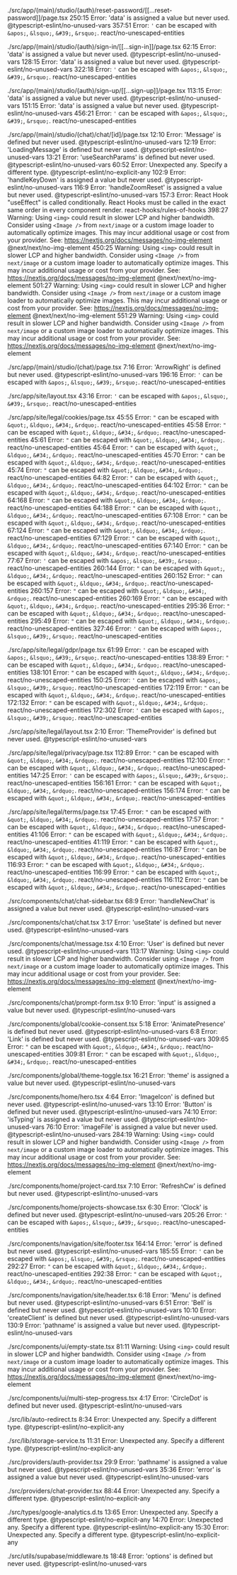 
./src/app/(main)/studio/(auth)/reset-password/[[...reset-password]]/page.tsx
250:15  Error: 'data' is assigned a value but never used.  @typescript-eslint/no-unused-vars
357:51  Error: `'` can be escaped with `&apos;`, `&lsquo;`, `&#39;`, `&rsquo;`.  react/no-unescaped-entities

./src/app/(main)/studio/(auth)/sign-in/[[...sign-in]]/page.tsx
62:15  Error: 'data' is assigned a value but never used.  @typescript-eslint/no-unused-vars
128:15  Error: 'data' is assigned a value but never used.  @typescript-eslint/no-unused-vars
322:18  Error: `'` can be escaped with `&apos;`, `&lsquo;`, `&#39;`, `&rsquo;`.  react/no-unescaped-entities

./src/app/(main)/studio/(auth)/sign-up/[[...sign-up]]/page.tsx
113:15  Error: 'data' is assigned a value but never used.  @typescript-eslint/no-unused-vars
151:15  Error: 'data' is assigned a value but never used.  @typescript-eslint/no-unused-vars
456:21  Error: `'` can be escaped with `&apos;`, `&lsquo;`, `&#39;`, `&rsquo;`.  react/no-unescaped-entities

./src/app/(main)/studio/(chat)/chat/[id]/page.tsx
12:10  Error: 'Message' is defined but never used.  @typescript-eslint/no-unused-vars
12:19  Error: 'LoadingMessage' is defined but never used.  @typescript-eslint/no-unused-vars
13:21  Error: 'useSearchParams' is defined but never used.  @typescript-eslint/no-unused-vars
60:52  Error: Unexpected any. Specify a different type.  @typescript-eslint/no-explicit-any
102:9  Error: 'handleKeyDown' is assigned a value but never used.  @typescript-eslint/no-unused-vars
116:9  Error: 'handleZoomReset' is assigned a value but never used.  @typescript-eslint/no-unused-vars
157:3  Error: React Hook "useEffect" is called conditionally. React Hooks must be called in the exact same order in every component render.  react-hooks/rules-of-hooks
398:27  Warning: Using `<img>` could result in slower LCP and higher bandwidth. Consider using `<Image />` from `next/image` or 
a custom image loader to automatically optimize images. This may incur additional usage or cost from your provider. See: https://nextjs.org/docs/messages/no-img-element  @next/next/no-img-element
450:25  Warning: Using `<img>` could result in slower LCP and higher bandwidth. Consider using `<Image />` from `next/image` or 
a custom image loader to automatically optimize images. This may incur additional usage or cost from your provider. See: https://nextjs.org/docs/messages/no-img-element  @next/next/no-img-element
501:27  Warning: Using `<img>` could result in slower LCP and higher bandwidth. Consider using `<Image />` from `next/image` or 
a custom image loader to automatically optimize images. This may incur additional usage or cost from your provider. See: https://nextjs.org/docs/messages/no-img-element  @next/next/no-img-element
551:29  Warning: Using `<img>` could result in slower LCP and higher bandwidth. Consider using `<Image />` from `next/image` or 
a custom image loader to automatically optimize images. This may incur additional usage or cost from your provider. See: https://nextjs.org/docs/messages/no-img-element  @next/next/no-img-element

./src/app/(main)/studio/(chat)/page.tsx
7:16  Error: 'ArrowRight' is defined but never used.  @typescript-eslint/no-unused-vars
196:16  Error: `'` can be escaped with `&apos;`, `&lsquo;`, `&#39;`, `&rsquo;`.  react/no-unescaped-entities

./src/app/site/layout.tsx
43:16  Error: `'` can be escaped with `&apos;`, `&lsquo;`, `&#39;`, `&rsquo;`.  react/no-unescaped-entities

./src/app/site/legal/cookies/page.tsx
45:55  Error: `"` can be escaped with `&quot;`, `&ldquo;`, `&#34;`, `&rdquo;`.  react/no-unescaped-entities
45:58  Error: `"` can be escaped with `&quot;`, `&ldquo;`, `&#34;`, `&rdquo;`.  react/no-unescaped-entities
45:61  Error: `"` can be escaped with `&quot;`, `&ldquo;`, `&#34;`, `&rdquo;`.  react/no-unescaped-entities
45:64  Error: `"` can be escaped with `&quot;`, `&ldquo;`, `&#34;`, `&rdquo;`.  react/no-unescaped-entities
45:70  Error: `"` can be escaped with `&quot;`, `&ldquo;`, `&#34;`, `&rdquo;`.  react/no-unescaped-entities
45:74  Error: `"` can be escaped with `&quot;`, `&ldquo;`, `&#34;`, `&rdquo;`.  react/no-unescaped-entities
64:82  Error: `"` can be escaped with `&quot;`, `&ldquo;`, `&#34;`, `&rdquo;`.  react/no-unescaped-entities
64:102  Error: `"` can be escaped with `&quot;`, `&ldquo;`, `&#34;`, `&rdquo;`.  react/no-unescaped-entities
64:168  Error: `"` can be escaped with `&quot;`, `&ldquo;`, `&#34;`, `&rdquo;`.  react/no-unescaped-entities
64:188  Error: `"` can be escaped with `&quot;`, `&ldquo;`, `&#34;`, `&rdquo;`.  react/no-unescaped-entities
67:108  Error: `"` can be escaped with `&quot;`, `&ldquo;`, `&#34;`, `&rdquo;`.  react/no-unescaped-entities
67:124  Error: `"` can be escaped with `&quot;`, `&ldquo;`, `&#34;`, `&rdquo;`.  react/no-unescaped-entities
67:129  Error: `"` can be escaped with `&quot;`, `&ldquo;`, `&#34;`, `&rdquo;`.  react/no-unescaped-entities
67:140  Error: `"` can be escaped with `&quot;`, `&ldquo;`, `&#34;`, `&rdquo;`.  react/no-unescaped-entities
77:67  Error: `'` can be escaped with `&apos;`, `&lsquo;`, `&#39;`, `&rsquo;`.  react/no-unescaped-entities
260:144  Error: `"` can be escaped with `&quot;`, `&ldquo;`, `&#34;`, `&rdquo;`.  react/no-unescaped-entities
260:152  Error: `"` can be escaped with `&quot;`, `&ldquo;`, `&#34;`, `&rdquo;`.  react/no-unescaped-entities
260:157  Error: `"` can be escaped with `&quot;`, `&ldquo;`, `&#34;`, `&rdquo;`.  react/no-unescaped-entities
260:169  Error: `"` can be escaped with `&quot;`, `&ldquo;`, `&#34;`, `&rdquo;`.  react/no-unescaped-entities
295:36  Error: `"` can be escaped with `&quot;`, `&ldquo;`, `&#34;`, `&rdquo;`.  react/no-unescaped-entities
295:49  Error: `"` can be escaped with `&quot;`, `&ldquo;`, `&#34;`, `&rdquo;`.  react/no-unescaped-entities
327:46  Error: `'` can be escaped with `&apos;`, `&lsquo;`, `&#39;`, `&rsquo;`.  react/no-unescaped-entities

./src/app/site/legal/gdpr/page.tsx
61:99  Error: `'` can be escaped with `&apos;`, `&lsquo;`, `&#39;`, `&rsquo;`.  react/no-unescaped-entities
138:89  Error: `"` can be escaped with `&quot;`, `&ldquo;`, `&#34;`, `&rdquo;`.  react/no-unescaped-entities
138:101  Error: `"` can be escaped with `&quot;`, `&ldquo;`, `&#34;`, `&rdquo;`.  react/no-unescaped-entities
150:25  Error: `'` can be escaped with `&apos;`, `&lsquo;`, `&#39;`, `&rsquo;`.  react/no-unescaped-entities
172:119  Error: `"` can be escaped with `&quot;`, `&ldquo;`, `&#34;`, `&rdquo;`.  react/no-unescaped-entities
172:132  Error: `"` can be escaped with `&quot;`, `&ldquo;`, `&#34;`, `&rdquo;`.  react/no-unescaped-entities
172:302  Error: `'` can be escaped with `&apos;`, `&lsquo;`, `&#39;`, `&rsquo;`.  react/no-unescaped-entities

./src/app/site/legal/layout.tsx
2:10  Error: 'ThemeProvider' is defined but never used.  @typescript-eslint/no-unused-vars

./src/app/site/legal/privacy/page.tsx
112:89  Error: `"` can be escaped with `&quot;`, `&ldquo;`, `&#34;`, `&rdquo;`.  react/no-unescaped-entities
112:100  Error: `"` can be escaped with `&quot;`, `&ldquo;`, `&#34;`, `&rdquo;`.  react/no-unescaped-entities
147:25  Error: `'` can be escaped with `&apos;`, `&lsquo;`, `&#39;`, `&rsquo;`.  react/no-unescaped-entities
156:161  Error: `"` can be escaped with `&quot;`, `&ldquo;`, `&#34;`, `&rdquo;`.  react/no-unescaped-entities
156:174  Error: `"` can be escaped with `&quot;`, `&ldquo;`, `&#34;`, `&rdquo;`.  react/no-unescaped-entities

./src/app/site/legal/terms/page.tsx
17:45  Error: `"` can be escaped with `&quot;`, `&ldquo;`, `&#34;`, `&rdquo;`.  react/no-unescaped-entities
17:57  Error: `"` can be escaped with `&quot;`, `&ldquo;`, `&#34;`, `&rdquo;`.  react/no-unescaped-entities
41:106  Error: `"` can be escaped with `&quot;`, `&ldquo;`, `&#34;`, `&rdquo;`.  react/no-unescaped-entities
41:119  Error: `"` can be escaped with `&quot;`, `&ldquo;`, `&#34;`, `&rdquo;`.  react/no-unescaped-entities
116:87  Error: `"` can be escaped with `&quot;`, `&ldquo;`, `&#34;`, `&rdquo;`.  react/no-unescaped-entities
116:93  Error: `"` can be escaped with `&quot;`, `&ldquo;`, `&#34;`, `&rdquo;`.  react/no-unescaped-entities
116:99  Error: `"` can be escaped with `&quot;`, `&ldquo;`, `&#34;`, `&rdquo;`.  react/no-unescaped-entities
116:112  Error: `"` can be escaped with `&quot;`, `&ldquo;`, `&#34;`, `&rdquo;`.  react/no-unescaped-entities

./src/components/chat/chat-sidebar.tsx
68:9  Error: 'handleNewChat' is assigned a value but never used.  @typescript-eslint/no-unused-vars

./src/components/chat/chat.tsx
3:17  Error: 'useState' is defined but never used.  @typescript-eslint/no-unused-vars

./src/components/chat/message.tsx
4:10  Error: 'User' is defined but never used.  @typescript-eslint/no-unused-vars
113:17  Warning: Using `<img>` could result in slower LCP and higher bandwidth. Consider using `<Image />` from `next/image` or 
a custom image loader to automatically optimize images. This may incur additional usage or cost from your provider. See: https://nextjs.org/docs/messages/no-img-element  @next/next/no-img-element

./src/components/chat/prompt-form.tsx
9:10  Error: 'input' is assigned a value but never used.  @typescript-eslint/no-unused-vars

./src/components/global/cookie-consent.tsx
5:18  Error: 'AnimatePresence' is defined but never used.  @typescript-eslint/no-unused-vars
6:8  Error: 'Link' is defined but never used.  @typescript-eslint/no-unused-vars
309:65  Error: `"` can be escaped with `&quot;`, `&ldquo;`, `&#34;`, `&rdquo;`.  react/no-unescaped-entities
309:81  Error: `"` can be escaped with `&quot;`, `&ldquo;`, `&#34;`, `&rdquo;`.  react/no-unescaped-entities

./src/components/global/theme-toggle.tsx
16:21  Error: 'theme' is assigned a value but never used.  @typescript-eslint/no-unused-vars

./src/components/home/hero.tsx
4:64  Error: 'ImageIcon' is defined but never used.  @typescript-eslint/no-unused-vars
13:10  Error: 'Button' is defined but never used.  @typescript-eslint/no-unused-vars
74:10  Error: 'isTyping' is assigned a value but never used.  @typescript-eslint/no-unused-vars
76:10  Error: 'imageFile' is assigned a value but never used.  @typescript-eslint/no-unused-vars
284:19  Warning: Using `<img>` could result in slower LCP and higher bandwidth. Consider using `<Image />` from `next/image` or 
a custom image loader to automatically optimize images. This may incur additional usage or cost from your provider. See: https://nextjs.org/docs/messages/no-img-element  @next/next/no-img-element

./src/components/home/project-card.tsx
7:10  Error: 'RefreshCw' is defined but never used.  @typescript-eslint/no-unused-vars

./src/components/home/projects-showcase.tsx
6:30  Error: 'Clock' is defined but never used.  @typescript-eslint/no-unused-vars
205:26  Error: `'` can be escaped with `&apos;`, `&lsquo;`, `&#39;`, `&rsquo;`.  react/no-unescaped-entities

./src/components/navigation/site/footer.tsx
164:14  Error: 'error' is defined but never used.  @typescript-eslint/no-unused-vars
185:55  Error: `'` can be escaped with `&apos;`, `&lsquo;`, `&#39;`, `&rsquo;`.  react/no-unescaped-entities
292:27  Error: `"` can be escaped with `&quot;`, `&ldquo;`, `&#34;`, `&rdquo;`.  react/no-unescaped-entities
292:38  Error: `"` can be escaped with `&quot;`, `&ldquo;`, `&#34;`, `&rdquo;`.  react/no-unescaped-entities

./src/components/navigation/site/header.tsx
6:18  Error: 'Menu' is defined but never used.  @typescript-eslint/no-unused-vars
6:51  Error: 'Bell' is defined but never used.  @typescript-eslint/no-unused-vars
10:10  Error: 'createClient' is defined but never used.  @typescript-eslint/no-unused-vars
130:9  Error: 'pathname' is assigned a value but never used.  @typescript-eslint/no-unused-vars

./src/components/ui/empty-state.tsx
81:11  Warning: Using `<img>` could result in slower LCP and higher bandwidth. Consider using `<Image />` from `next/image` or a custom image loader to automatically optimize images. This may incur additional usage or cost from your provider. See: https://nextjs.org/docs/messages/no-img-element  @next/next/no-img-element

./src/components/ui/multi-step-progress.tsx
4:17  Error: 'CircleDot' is defined but never used.  @typescript-eslint/no-unused-vars

./src/lib/auto-redirect.ts
8:34  Error: Unexpected any. Specify a different type.  @typescript-eslint/no-explicit-any

./src/lib/storage-service.ts
11:31  Error: Unexpected any. Specify a different type.  @typescript-eslint/no-explicit-any

./src/providers/auth-provider.tsx
29:9  Error: 'pathname' is assigned a value but never used.  @typescript-eslint/no-unused-vars
35:36  Error: 'error' is assigned a value but never used.  @typescript-eslint/no-unused-vars

./src/providers/chat-provider.tsx
88:44  Error: Unexpected any. Specify a different type.  @typescript-eslint/no-explicit-any

./src/types/google-analytics.d.ts
13:65  Error: Unexpected any. Specify a different type.  @typescript-eslint/no-explicit-any
14:70  Error: Unexpected any. Specify a different type.  @typescript-eslint/no-explicit-any
15:30  Error: Unexpected any. Specify a different type.  @typescript-eslint/no-explicit-any

./src/utils/supabase/middleware.ts
18:48  Error: 'options' is defined but never used.  @typescript-eslint/no-unused-vars
